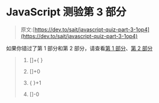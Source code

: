 # JavaScript 测验第 3 部分

> 原文:[https://dev.to/sait/javascript-quiz-part-3-1op4](https://dev.to/sait/javascript-quiz-part-3-1op4)

如果你错过了第 1 部分和第 2 部分，请查看[第 1 部分](https://dev.to/saigowthamr/javascript-quiz--5c5j)、[第 2 部分](https://dev.to/saigowthamr/javascript-quiz-part-2-2iog)

> 1.  []+{ }
>     
>     
> 2.  []+0
>     
>     
> 3.  { }+1
>     
>     
> 4.  []-0